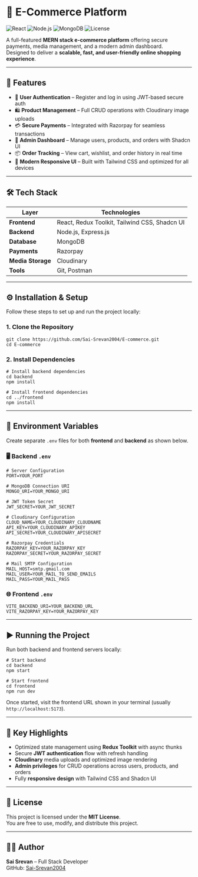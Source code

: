 # 🛒 E-Commerce Platform

![React](https://img.shields.io/badge/Frontend-React-blue?logo=react)
![Node.js](https://img.shields.io/badge/Backend-Node.js-green?logo=node.js)
![MongoDB](https://img.shields.io/badge/Database-MongoDB-brightgreen?logo=mongodb)
![License](https://img.shields.io/badge/License-MIT-orange)

A full-featured **MERN stack e-commerce platform** offering secure payments, media management, and a modern admin dashboard.  
Designed to deliver a **scalable, fast, and user-friendly online shopping experience**.

---

## 🚀 Features

- 🔐 **User Authentication** – Register and log in using JWT-based secure auth
- 🛍️ **Product Management** – Full CRUD operations with Cloudinary image uploads
- 💳 **Secure Payments** – Integrated with Razorpay for seamless transactions
- 🧾 **Admin Dashboard** – Manage users, products, and orders with Shadcn UI
- 📦 **Order Tracking** – View cart, wishlist, and order history in real time
- 🎨 **Modern Responsive UI** – Built with Tailwind CSS and optimized for all devices

---

## 🛠️ Tech Stack

| Layer | Technologies |
|-------|---------------|
| **Frontend** | React, Redux Toolkit, Tailwind CSS, Shadcn UI |
| **Backend** | Node.js, Express.js |
| **Database** | MongoDB |
| **Payments** | Razorpay |
| **Media Storage** | Cloudinary |
| **Tools** | Git, Postman |

---

## ⚙️ Installation & Setup

Follow these steps to set up and run the project locally:

### 1. Clone the Repository

```
git clone https://github.com/Sai-Srevan2004/E-commerce.git
cd E-commerce
```

### 2. Install Dependencies

```
# Install backend dependencies
cd backend
npm install

# Install frontend dependencies
cd ../frontend
npm install
```

---

## 🔧 Environment Variables

Create separate `.env` files for both **frontend** and **backend** as shown below.

### 🖥️ Backend `.env`

```
# Server Configuration
PORT=YOUR_PORT

# MongoDB Connection URI
MONGO_URI=YOUR_MONGO_URI

# JWT Token Secret
JWT_SECRET=YOUR_JWT_SECRET

# Cloudinary Configuration
CLOUD_NAME=YOUR_CLOUDINARY_CLOUDNAME
API_KEY=YOUR_CLOUDINARY_APIKEY
API_SECRET=YOUR_CLOUDINARY_APISECRET

# Razorpay Credentials
RAZORPAY_KEY=YOUR_RAZORPAY_KEY
RAZORPAY_SECRET=YOUR_RAZORPAY_SECRET

# Mail SMTP Configuration
MAIL_HOST=smtp.gmail.com
MAIL_USER=YOUR_MAIL_TO_SEND_EMAILS
MAIL_PASS=YOUR_MAIL_PASS
```

### 🌐 Frontend `.env`

```
VITE_BACKEND_URI=YOUR_BACKEND_URL
VITE_RAZORPAY_KEY=YOUR_RAZORPAY_KEY
```

---

## ▶️ Running the Project

Run both backend and frontend servers locally:

```
# Start backend
cd backend
npm start

# Start frontend
cd frontend
npm run dev
```

Once started, visit the frontend URL shown in your terminal (usually `http://localhost:5173`).

---

## 🧠 Key Highlights

- Optimized state management using **Redux Toolkit** with async thunks  
- Secure **JWT authentication** flow with refresh handling  
- **Cloudinary** media uploads and optimized image rendering  
- **Admin privileges** for CRUD operations across users, products, and orders  
- Fully **responsive design** with Tailwind CSS and Shadcn UI

---

## 📜 License

This project is licensed under the **MIT License**.  
You are free to use, modify, and distribute this project.

---

## 👨‍💻 Author

**Sai Srevan** – Full Stack Developer  
GitHub: [Sai-Srevan2004](https://github.com/Sai-Srevan2004)


